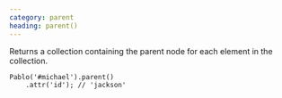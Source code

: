 ```yaml
---
category: parent
heading: parent()
---
```


Returns a collection containing the parent node for each element in the collection.

    Pablo('#michael').parent()
        .attr('id'); // 'jackson'